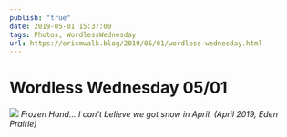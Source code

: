 ```yaml
---
publish: "true"
date: 2019-05-01 15:37:00
tags: Photos, WordlessWednesday
url: https://ericmwalk.blog/2019/05/01/wordless-wednesday.html
---
```


# Wordless Wednesday 05/01

![](https://ericmwalk.blog/uploads/2021/27efc260e5.jpg)
*Frozen Hand... I can't believe we got snow in April. (April 2019, Eden Prairie)*
